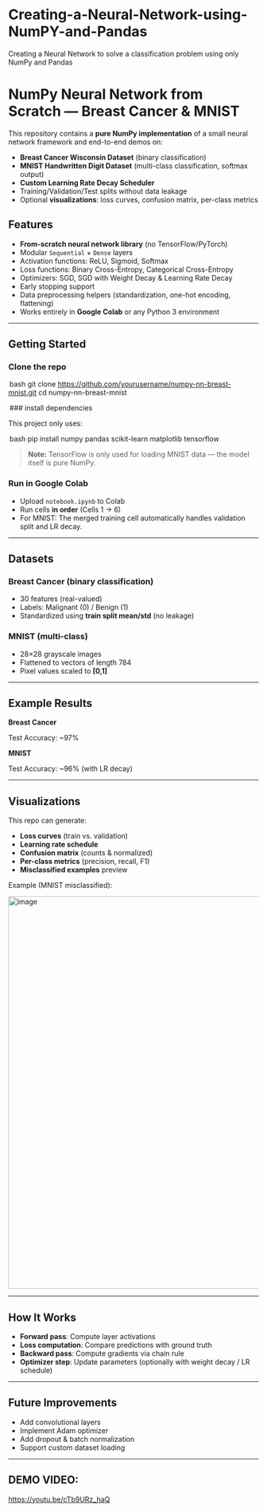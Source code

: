 # Creating-a-Neural-Network-using-NumPY-and-Pandas
Creating a Neural Network to solve a classification problem using only NumPy and Pandas
# NumPy Neural Network from Scratch — Breast Cancer & MNIST

This repository contains a **pure NumPy implementation** of a small neural network framework and end-to-end demos on:

- **Breast Cancer Wisconsin Dataset** (binary classification)
- **MNIST Handwritten Digit Dataset** (multi-class classification, softmax output)
- **Custom Learning Rate Decay Scheduler**
- Training/Validation/Test splits without data leakage
- Optional **visualizations**: loss curves, confusion matrix, per-class metrics

## Features

- **From-scratch neural network library** (no TensorFlow/PyTorch)
- Modular `Sequential` + `Dense` layers
- Activation functions: ReLU, Sigmoid, Softmax
- Loss functions: Binary Cross-Entropy, Categorical Cross-Entropy
- Optimizers: SGD, SGD with Weight Decay & Learning Rate Decay
- Early stopping support
- Data preprocessing helpers (standardization, one-hot encoding, flattening)
- Works entirely in **Google Colab** or any Python 3 environment

---


## Getting Started

### Clone the repo

 ⁠bash
git clone https://github.com/yourusername/numpy-nn-breast-mnist.git
cd numpy-nn-breast-mnist


⁠ ### install dependencies

This project only uses:

 ⁠bash
pip install numpy pandas scikit-learn matplotlib tensorflow


> **Note:** TensorFlow is only used for loading MNIST data — the model itself is pure NumPy.

### Run in Google Colab

* Upload `notebook.ipynb` to Colab
* Run cells **in order** (Cells 1 → 6)
* For MNIST: The merged training cell automatically handles validation split and LR decay.

---

## Datasets

### Breast Cancer (binary classification)

* 30 features (real-valued)
* Labels: Malignant (0) / Benign (1)
* Standardized using **train split mean/std** (no leakage)

### MNIST (multi-class)

* 28×28 grayscale images
* Flattened to vectors of length 784
* Pixel values scaled to **\[0,1]**

---

## Example Results

**Breast Cancer**


Test Accuracy: ~97%


**MNIST**


Test Accuracy: ~96% (with LR decay)


---

## Visualizations

This repo can generate:

* **Loss curves** (train vs. validation)
* **Learning rate schedule**
* **Confusion matrix** (counts & normalized)
* **Per-class metrics** (precision, recall, F1)
* **Misclassified examples** preview

Example (MNIST misclassified):

<img width="758" height="788" alt="image" src="https://github.com/user-attachments/assets/613fadd2-7bb1-42af-9561-e2fc6a28dbe9" />


---

## How It Works

* **Forward pass**: Compute layer activations
* **Loss computation**: Compare predictions with ground truth
* **Backward pass**: Compute gradients via chain rule
* **Optimizer step**: Update parameters (optionally with weight decay / LR schedule)

---


## Future Improvements

* Add convolutional layers
* Implement Adam optimizer
* Add dropout & batch normalization
* Support custom dataset loading

---
## DEMO VIDEO:

https://youtu.be/cTb9URz_haQ

```

